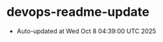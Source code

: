 # devops-readme-update
<!--START_SECTION:activity-->
- Auto-updated at Wed Oct  8 04:39:00 UTC 2025
<!--END_SECTION:activity-->

